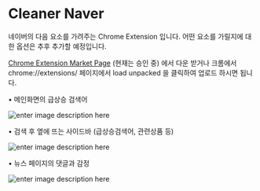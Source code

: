 <h1>Cleaner Naver</h1>

네이버의 다음 요소를 가려주는 Chrome Extension 입니다.  어떤 요소를 가릴지에 대한 옵션은 추후 추가할 예정입니다.




[Chrome Extension Market Page](https://chrome.google.com/webstore/detail/anjkdhddjaopfecmcehnoepemmokdfkl/publish-review?authuser=2) (현재는 승인 중) 에서 다운 받거나 크롬에서 chrome://extensions/ 페이지에서 load unpacked 을 클릭하여 업로드 하시면 됩니다.

• 메인화면의 급상승 검색어

![enter image description here](https://i.imgur.com/aadRqgt.png)

• 검색 후 옆에 뜨는 사이드바 (급상승검색어, 관련상품 등)

![enter image description here](https://i.imgur.com/7j5X8qT.png)

• 뉴스 페이지의 댓글과 감정

![enter image description here](https://i.imgur.com/ZlS1tRO.png)
